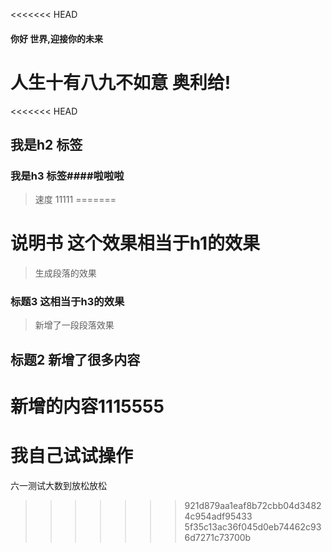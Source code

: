 <<<<<<< HEAD
#### 你好 世界,迎接你的未来

人生十有八九不如意 奥利给!
=======
<<<<<<< HEAD
## 我是h2 标签
### 我是h3 标签\####啦啦啦
>  速度   11111
=======
# 说明书 这个效果相当于h1的效果
> 生成段落的效果
### 标题3 这相当于h3的效果
> 新增了一段段落效果
## 标题2 新增了很多内容

# 新增的内容1115555
# 我自己试试操作

六一测试大数到放松放松
>>>>>>> 921d879aa1eaf8b72cbb04d34824c954adf95433
>>>>>>> 5f35c13ac36f045d0eb74462c936d7271c73700b
